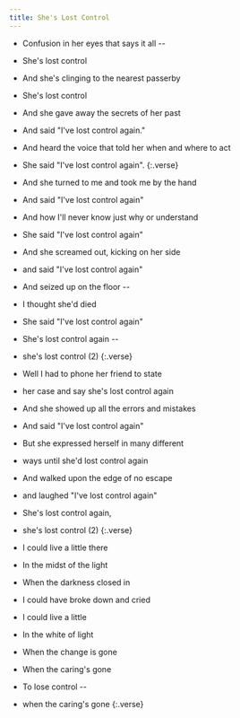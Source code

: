 ```yaml
---
title: She's Lost Control
---
```


- Confusion in her eyes that says it all --
- She's lost control
- And she's clinging to the nearest passerby
- She's lost control
- And she gave away the secrets of her past
- And said "I've lost control again."
- And heard the voice that told her when and where to act
- She said "I've lost control again".
{:.verse}

- And she turned to me and took me by the hand
- And said "I've lost control again"
- And how I'll never know just why or understand
- She said "I've lost control again"
- And she screamed out, kicking on her side
- and said "I've lost control again"
- And seized up on the floor --
- I thought she'd died
- She said "I've lost control again"
- She's lost control again --
- she's lost control (2)
{:.verse}

- Well I had to phone her friend to state
- her case and say she's lost control again
- And she showed up all the errors and mistakes
- And said "I've lost control again"
- But she expressed herself in many different
- ways until she'd lost control again
- And walked upon the edge of no escape
- and laughed "I've lost control again"
- She's lost control again,
- she's lost control (2)
{:.verse}

- I could live a little there
- In the midst of the light
- When the darkness closed in
- I could have broke down and cried
- I could live a little
- In the white of light
- When the change is gone
- When the caring's gone
- To lose control --
- when the caring's gone
{:.verse}

